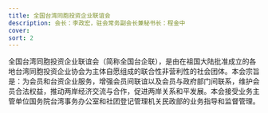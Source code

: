 ```yaml
---
title: 全国台湾同胞投资企业联谊会
description: 会长：李政宏，驻会常务副会长兼秘书长：程金中
cover:
sort: 2
---
```


全国台湾同胞投资企业联谊会（简称全国台企联），是由在祖国大陆批准成立的各地台湾同胞投资企业协会为主体自愿组成的联合性非营利性的社会团体。本会宗旨是：为会员和台资企业服务，增强会员间联谊以及会员与政府部门间联系，维护会员合法权益，推动两岸经济交流与合作，促进两岸关系和平发展。本会接受业务主管单位国务院台湾事务办公室和社团登记管理机关民政部的业务指导和监督管理。
